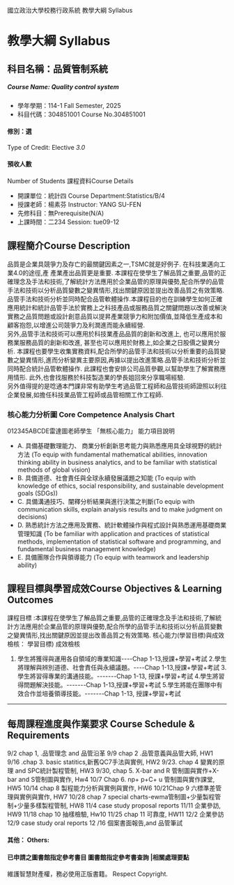 國立政治大學校務行政系統 教學大綱 Syllabus
# 教學大綱 Syllabus
##  科目名稱：品質管制系統
#####  Course Name: Quality control system
  * 學年學期：114-1 Fall Semester, 2025 
  * 科目代碼：304851001 Course No.304851001
#### 修別：選
Type of Credit: Elective 
_3.0_
#### 預收人數
Number of Students
課程資料Course Details
  * 開課單位：統計四 Course Department:Statistics/B/4 
  * 授課老師：楊素芬 Instructor: YANG SU-FEN 
  * 先修科目：無Prerequisite(N/A)
  * 上課時間：二234 Session: tue09-12 
##  課程簡介Course Description
品質是企業具競爭力及存亡的最關鍵因素之一,TSMC就是好例子. 在科技業邁向工業4.0的途徑,產 產業產出品質更是重要. 本課程在使學生了解品質之重要,品管的正確理念及手法和技術,了解統計方法應用於企業品管的原理與優勢,配合所學的品管手法和技術以分析品質變數之變異情形,找出關鍵原因並提出改善品質之有效策略. 品管手法和技術分析並同時配合品管軟體操作.本課程目的也在訓練學生如何正確應用統計和統計品管手法於實務上之科技產品或服務品質之關鍵問題以改善或解決實務之品質問題或設計創意品質以提昇產業競爭力和附加價值,並降低生產成本和顧客抱怨,以增進公司競爭力及利潤進而能永續經營.  
另外,品管手法和技術可以應用於科技業產品品質的創新和改進上, 也可以應用於服務業服務品質的創新和改進, 甚至也可以應用於財務上,如企業之日股價之變異分析. 
本課程也要學生收集實務資料,配合所學的品管手法和技術以分析重要的品質變數之變異情形,進而分析變異主要原因,再據以提出改進策略.品管手法和技術分析並同時配合統計品管軟體操作. 此課程也會安排公司品質參觀,以幫助學生了解實務應用情形. 此外,也會找服務於科技製造業的學長姐回來分享職場經驗.  
另外值得提的是唸通本門課非常有助學生考過品管工程師和品管技術師證照以利往企業發展,如擔任科技業品管工程師或品管相關工作工程師.
###  核心能力分析圖 Core Competence Analysis Chart
012345ABCDE雷達圖老師學生
「無核心能力」 
能力項目說明
  * A. 具備基礎數理能力、 商業分析創新思考能力與熟悉應用具全球視野的統計方法 (To equip with fundamental mathematical abilities, innovation thinking ability in business analytics, and to be familiar with statistical methods of global vision)
  * B. 具備道德、社會責任與全球永續發展議題之知能 (To equip with knowledge of ethics, social responsibility, and sustainable development goals (SDGs))
  * C. 具備溝通技巧、闡釋分析結果與進行決策之判斷(To equip with communication skills, explain analysis results and to make judgment on decisions)
  * D. 熟悉統計方法之應用及實務、統計軟體操作與程式設計與熟悉運用基礎商業管理知識 (To be familiar with application and practices of statistical methods, implementation of statistical software and programming, and fundamental business management knowledge)
  * E. 具備團隊合作與領導能力 (To equip with teamwork and leadership ability)
##  課程目標與學習成效Course Objectives & Learning Outcomes 
課程目標 :本課程在使學生了解品質之重要,品管的正確理念及手法和技術,了解統計方法應用於企業品管的原理與優勢,配合所學的品管手法和技術以分析品質變數之變異情形,找出關鍵原因並提出改善品質之有效策略.
核心能力(學習目標)與成效檢核：
學習目標) 成效檢核
1. 學生將獲得與運用各自領域的專業知識----Chap 1-13,授課+學習+考試
2.學生將理解與辨別道德、社會責任與永續議題。----Chap 1-13,授課+學習+考試
3.學生將習得專業的溝通技能。-------Chap 1-13, 授課+學習+考試
4.學生將習得問題解決技能。-------Chap 1-13,授課+學習+考試
5.學生將能在團隊中有效合作並培養領導技能。-------Chap 1-13, 授課+學習+考試   
---  
##  每周課程進度與作業要求 Course Schedule & Requirements
9/2 chap 1, .品管理念 and 品管沿革
9/9 chap 2 .品管意義與品管大師, HW1
9/16 .chap 3. basic statitics,新舊QC7手法與實例, HW2
9/23. chap 4 變異的原理 and SPC統計製程管制, HW3
9/30, chap 5. X-bar and R 管制圖與實作+X-bar and S管制圖與實作, Hw4
10/7 Chap 6. np+ p+C+ u 管制圖與實作課堂, HW5
10/14 chap 8 製程能力分析與實例與實作, HW6
10/21Chap 9 六標準差管理與實例與實作, HW7
10/28 chap 7 special charts-ewma管制圖+少量製程管制+少量多樣製程管制, HW8
11/4 case study proposal reports
11/11 企業參訪, HW9
11/18 chap 10 抽樣檢驗, Hw10
11/25 chap 11 可靠度, HW11
12/2 企業參訪
12/9 case study oral reports
12 /16 個案書面報告,and 品管筆試
####  其他： Others:
####  已申請之圖書館指定參考書目  圖書館指定參考書查詢 |相關處理要點
維護智慧財產權，務必使用正版書籍。 Respect Copyright.